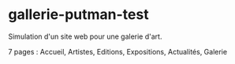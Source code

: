 # gallerie-putman-test
Simulation d'un site web pour une galerie d'art.

7 pages : Accueil, Artistes, Editions, Expositions, Actualités, Galerie
